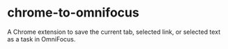 # chrome-to-omnifocus
A Chrome extension to save the current tab, selected link, or selected text as a task in OmniFocus.
